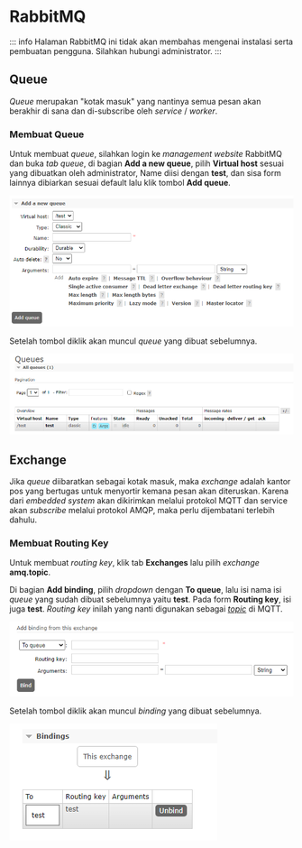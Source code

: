 # RabbitMQ

::: info
Halaman RabbitMQ ini tidak akan membahas mengenai instalasi serta pembuatan pengguna. Silahkan hubungi administrator.
:::

## Queue

_Queue_ merupakan "kotak masuk" yang nantinya semua pesan akan berakhir di sana dan di-subscribe oleh _service_ / _worker_.

### Membuat Queue

Untuk membuat _queue_, silahkan login ke _management website_ RabbitMQ dan buka _tab queue_, di bagian **Add a new queue**, pilih **Virtual host** sesuai yang dibuatkan oleh administrator, Name diisi dengan **test**, dan sisa form lainnya dibiarkan sesuai default lalu klik tombol **Add queue**.

![Create Queue](./create-queue.png)

Setelah tombol diklik akan muncul _queue_ yang dibuat sebelumnya.

![Queue List](./queue-list.png)

## Exchange

Jika _queue_ diibaratkan sebagai kotak masuk, maka _exchange_ adalah kantor pos yang bertugas untuk menyortir kemana pesan akan diteruskan. Karena dari _embedded system_ akan dikirimkan melalui protokol MQTT dan service akan _subscribe_ melalui protokol AMQP, maka perlu dijembatani terlebih dahulu.

### Membuat Routing Key

Untuk membuat _routing key_, klik tab **Exchanges** lalu pilih _exchange_ **amq.topic**.

Di bagian **Add binding**, pilih _dropdown_ dengan **To queue**, lalu isi nama isi _queue_ yang sudah dibuat sebelumnya yaitu **test**. Pada form **Routing key**, isi juga **test**. _Routing key_ inilah yang nanti digunakan sebagai [_topic_](https://www.hivemq.com/blog/mqtt-essentials-part-5-mqtt-topics-best-practices) di MQTT.

![Create Routing Key](./create-routing-key.png)

Setelah tombol diklik akan muncul _binding_ yang dibuat sebelumnya.

![Routing Key List](./routing-key-list.png)
